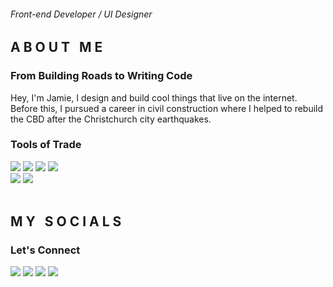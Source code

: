 <h6>Front-end Developer / UI Designer</h6>
<h2>A B O U T‎ ‎ ‎ M E</h3>
<h3>From Building Roads to Writing Code</h3>
<p>Hey, I'm Jamie, I design and build cool things that live on the internet. Before this, I pursued a career in civil construction where I helped to rebuild the CBD after the Christchurch city earthquakes.</p>
<h3>Tools of Trade</h3>
<a href="#"><img src="https://img.shields.io/badge/HTML5-E34F26?style=for-the-badge&logo=html5&logoColor=white"/></a>
<a href="#"><img src="https://img.shields.io/badge/CSS3-1572B6?style=for-the-badge&logo=css3&logoColor=white"/></a>
<a href="#"><img src="https://img.shields.io/badge/Sass-CC6699?style=for-the-badge&logo=sass&logoColor=white"/></a>
<a href="#"><img src="https://img.shields.io/badge/JavaScript-F7DF1E?style=for-the-badge&logo=javascript&logoColor=black"/></a>
</br>
<a href="#"><img src="https://img.shields.io/badge/adobe%20photoshop-%2331A8FF.svg?style=for-the-badge&logo=adobe%20photoshop&logoColor=white"/></a>
<a href="#"><img src="https://img.shields.io/badge/Figma-F24E1E?style=for-the-badge&logo=figma&logoColor=white"/></a>
</br>
</br>
<h2>M Y‎ ‎ ‎ S O C I A L S</h3>
<h3>Let's Connect</h3>
<a href="#"><img src="https://img.shields.io/badge/Gmail-D14836?style=for-the-badge&logo=gmail&logoColor=white"/></a>
<a href="#"><img src="https://img.shields.io/badge/linkedin-%230077B5.svg?style=for-the-badge&logo=linkedin&logoColor=white"/></a>
<a href="#"><img src="https://img.shields.io/badge/Twitter-%231DA1F2.svg?style=for-the-badge&logo=Twitter&logoColor=white"/></a>
<a href="#"><img src="https://img.shields.io/badge/Discord-%237289DA.svg?style=for-the-badge&logo=discord&logoColor=white"/></a>
